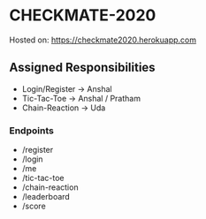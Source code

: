 # CHECKMATE-2020

Hosted on: https://checkmate2020.herokuapp.com

## Assigned Responsibilities
 - Login/Register -> Anshal
 - Tic-Tac-Toe -> Anshal / Pratham
 - Chain-Reaction -> Uda

### Endpoints
 - /register
 - /login
 - /me
 - /tic-tac-toe
 - /chain-reaction
 - /leaderboard
 - /score
 
